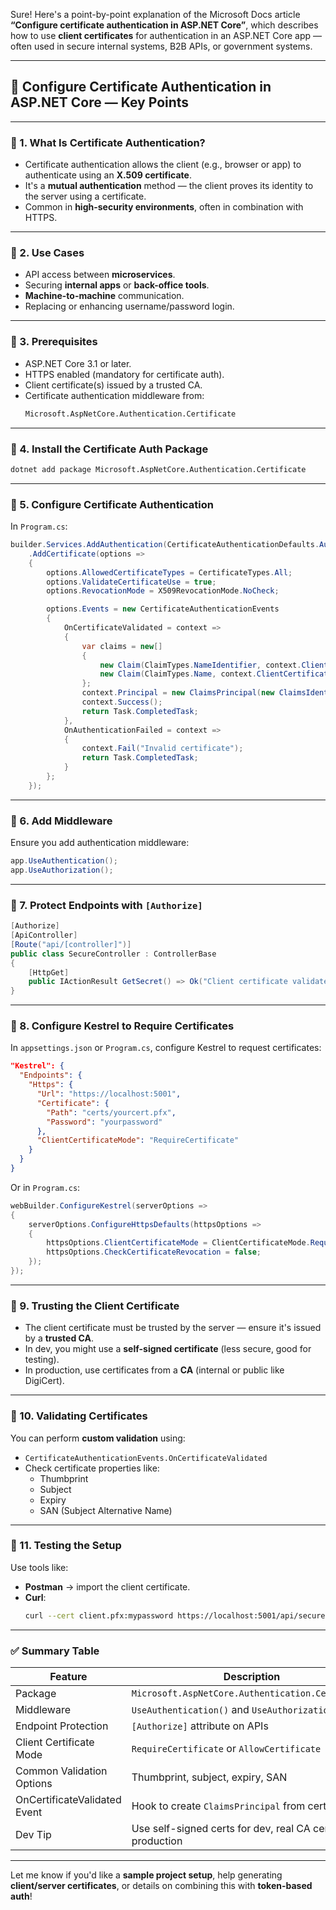 Sure! Here's a point-by-point explanation of the Microsoft Docs article **“Configure certificate authentication in ASP.NET Core”**, which describes how to use **client certificates** for authentication in an ASP.NET Core app — often used in secure internal systems, B2B APIs, or government systems.

---

## 🔐 Configure Certificate Authentication in ASP.NET Core — Key Points

---

### 🔹 1. **What Is Certificate Authentication?**

- Certificate authentication allows the client (e.g., browser or app) to authenticate using an **X.509 certificate**.
- It's a **mutual authentication** method — the client proves its identity to the server using a certificate.
- Common in **high-security environments**, often in combination with HTTPS.

---

### 🔹 2. **Use Cases**

- API access between **microservices**.
- Securing **internal apps** or **back-office tools**.
- **Machine-to-machine** communication.
- Replacing or enhancing username/password login.

---

### 🔹 3. **Prerequisites**

- ASP.NET Core 3.1 or later.
- HTTPS enabled (mandatory for certificate auth).
- Client certificate(s) issued by a trusted CA.
- Certificate authentication middleware from:
  ```bash
  Microsoft.AspNetCore.Authentication.Certificate
  ```

---

### 🔹 4. **Install the Certificate Auth Package**

```bash
dotnet add package Microsoft.AspNetCore.Authentication.Certificate
```

---

### 🔹 5. **Configure Certificate Authentication**

In `Program.cs`:

```csharp
builder.Services.AddAuthentication(CertificateAuthenticationDefaults.AuthenticationScheme)
    .AddCertificate(options =>
    {
        options.AllowedCertificateTypes = CertificateTypes.All;
        options.ValidateCertificateUse = true;
        options.RevocationMode = X509RevocationMode.NoCheck;

        options.Events = new CertificateAuthenticationEvents
        {
            OnCertificateValidated = context =>
            {
                var claims = new[]
                {
                    new Claim(ClaimTypes.NameIdentifier, context.ClientCertificate.Subject),
                    new Claim(ClaimTypes.Name, context.ClientCertificate.Subject),
                };
                context.Principal = new ClaimsPrincipal(new ClaimsIdentity(claims, context.Scheme.Name));
                context.Success();
                return Task.CompletedTask;
            },
            OnAuthenticationFailed = context =>
            {
                context.Fail("Invalid certificate");
                return Task.CompletedTask;
            }
        };
    });
```

---

### 🔹 6. **Add Middleware**

Ensure you add authentication middleware:

```csharp
app.UseAuthentication();
app.UseAuthorization();
```

---

### 🔹 7. **Protect Endpoints with `[Authorize]`**

```csharp
[Authorize]
[ApiController]
[Route("api/[controller]")]
public class SecureController : ControllerBase
{
    [HttpGet]
    public IActionResult GetSecret() => Ok("Client certificate validated!");
}
```

---

### 🔹 8. **Configure Kestrel to Require Certificates**

In `appsettings.json` or `Program.cs`, configure Kestrel to request certificates:

```json
"Kestrel": {
  "Endpoints": {
    "Https": {
      "Url": "https://localhost:5001",
      "Certificate": {
        "Path": "certs/yourcert.pfx",
        "Password": "yourpassword"
      },
      "ClientCertificateMode": "RequireCertificate"
    }
  }
}
```

Or in `Program.cs`:

```csharp
webBuilder.ConfigureKestrel(serverOptions =>
{
    serverOptions.ConfigureHttpsDefaults(httpsOptions =>
    {
        httpsOptions.ClientCertificateMode = ClientCertificateMode.RequireCertificate;
        httpsOptions.CheckCertificateRevocation = false;
    });
});
```

---

### 🔹 9. **Trusting the Client Certificate**

- The client certificate must be trusted by the server — ensure it's issued by a **trusted CA**.
- In dev, you might use a **self-signed certificate** (less secure, good for testing).
- In production, use certificates from a **CA** (internal or public like DigiCert).

---

### 🔹 10. **Validating Certificates**

You can perform **custom validation** using:
- `CertificateAuthenticationEvents.OnCertificateValidated`
- Check certificate properties like:
  - Thumbprint
  - Subject
  - Expiry
  - SAN (Subject Alternative Name)

---

### 🔹 11. **Testing the Setup**

Use tools like:
- **Postman** → import the client certificate.
- **Curl**:
  ```bash
  curl --cert client.pfx:mypassword https://localhost:5001/api/secure
  ```

---

### ✅ Summary Table

| Feature                          | Description                                                    |
|----------------------------------|----------------------------------------------------------------|
| Package                          | `Microsoft.AspNetCore.Authentication.Certificate`              |
| Middleware                       | `UseAuthentication()` and `UseAuthorization()`                |
| Endpoint Protection              | `[Authorize]` attribute on APIs                                |
| Client Certificate Mode          | `RequireCertificate` or `AllowCertificate`                     |
| Common Validation Options        | Thumbprint, subject, expiry, SAN                               |
| OnCertificateValidated Event     | Hook to create `ClaimsPrincipal` from certificate              |
| Dev Tip                          | Use self-signed certs for dev, real CA certs for production    |

---

Let me know if you'd like a **sample project setup**, help generating **client/server certificates**, or details on combining this with **token-based auth**!